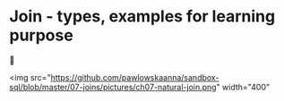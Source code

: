  # Join - types, examples for learning purpose
 
:wrench:


<img src="https://github.com/pawlowskaanna/sandbox-sql/blob/master/07-joins/pictures/ch07-natural-join.png" 
width="400"
